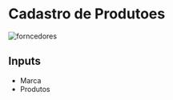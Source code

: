 # Cadastro de Produtoes
![forncedores](https://github.com/LucasRonaldo/academia-api/assets/140071392/53c181f3-fba1-43e4-a735-e0dd35cfbe5a)

## Inputs
- Marca
- Produtos